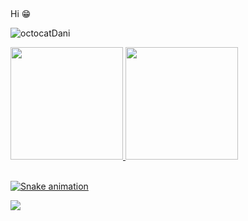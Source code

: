 ## 

Hi 😁
<p align= "left"

![octocatDani](https://user-images.githubusercontent.com/99691334/214881918-5160773f-6df7-4c94-bed5-bd4bf13c16e1.png)



 <div>
<a href="https://github.com/seu-usuário-aqui">
<img height="180em" src="https://github-readme-stats.vercel.app/api/top-langs/?username=DanniRoot&layout=compact&langs_count=7&theme=dracula"/>
<img height="180em" src="https://github-readme-stats.vercel.app/api?username=DanniRoot&show_icons=true&theme=dracula&include_all_commits=true&count_private=true"/>
</div>
 
          
</div>
 
 <br>
 
 
 
  ![Snake animation](https://github.com/DanniRoot/DanniRoot/blob/output/github-contribution-grid-snake.svg)

  
  
</div>
  <div>
  <a href="https://www.linkedin.com/in/daniele-pelichek-882761238" target="_blank"><img src="https://img.icons8.com/doodle/48/000000/linkedin--v2.png"/></a> 
 

  </div>
  
 
          
      
          
          
